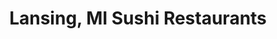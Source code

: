 ---
layout: city
title: Lansing, MI Sushi Restaurants
permalink: /michigan/lansing/
stateAbbr: MI
stateName: Michigan
cityName: Lansing
---